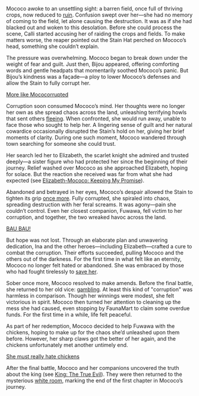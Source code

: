 Mococo awoke to an unsettling sight: a barren field, once full of thriving crops, now reduced to [ruin](https://www.youtube.com/live/6TXwZjXEoxk?feature=shared&t=332). Confusion swept over her—she had no memory of coming to the field, let alone causing the destruction. It was as if she had blacked out and woken to this desolation. Before she could process the scene, Calli started accusing her of raiding the crops and fields. To make matters worse, the reaper pointed out the Stain Hat perched on Mococo’s head, something she couldn’t explain.

The pressure was overwhelming. Mococo began to break down under the weight of fear and guilt. Just then, Bijou appeared, offering comforting words and gentle headpats that momentarily soothed Mococo’s panic. But Bijou’s kindness was a façade—a ploy to lower Mococo’s defenses and allow the Stain to fully corrupt her.

[More like Mococorrupted](#embed:https://www.youtube.com/embed/6TXwZjXEoxk?si=o6aBzC1hk3Ewre9E&start=567)

Corruption soon consumed Mococo’s mind. Her thoughts were no longer her own as she spread chaos across the land, unleashing terrifying howls that sent others [fleeing](https://www.youtube.com/live/6TXwZjXEoxk?feature=shared&t=1315). When confronted, she would run away, unable to face those who sought to help her. A lingering sense of guilt and her natural cowardice occasionally disrupted the Stain’s hold on her, giving her brief moments of clarity. During one such moment, Mococo wandered through town searching for someone she could trust.

Her search led her to Elizabeth, the scarlet knight she admired and trusted deeply—a sister figure who had protected her since the beginning of their journey. Relief washed over Mococo as she approached Elizabeth, hoping for solace. But the reaction she received was far from what she had expected (see [Elizabeth-Mococo: Keeping My Promise](#edge:mococo-liz)).

Abandoned and betrayed in her eyes, Mococo’s despair allowed the Stain to tighten its grip [once more](https://www.youtube.com/live/6TXwZjXEoxk?feature=shared&t=1743). Fully corrupted, she spiraled into chaos, spreading destruction with her feral screams. It was agony—pain she couldn’t control. Even her closest companion, Fuwawa, fell victim to her corruption, and together, the two wreaked havoc across the land.

[BAU BAU!](#embed:https://www.youtube.com/live/6TXwZjXEoxk?feature=shared&t=2836)

But hope was not lost. Through an elaborate plan and unwavering dedication, Ina and the other heroes—including Elizabeth—crafted a cure to combat the corruption. Their efforts succeeded, pulling Mococo and the others out of the darkness. For the first time in what felt like an eternity, Mococo no longer felt hated or abandoned. She was embraced by those who had fought tirelessly to [save her](https://www.youtube.com/live/6TXwZjXEoxk?feature=shared&t=4020).

Sober once more, Mococo resolved to make amends. Before the final battle, she returned to her old vice: [gambling](https://www.youtube.com/live/6TXwZjXEoxk?feature=shared&t=5633). At least this kind of "corruption" was harmless in comparison. Though her winnings were modest, she felt victorious in spirit. Mococo then turned her attention to cleaning up the mess she had caused, even stopping by FaunaMart to claim some overdue funds. For the first time in a while, life felt peaceful.

As part of her redemption, Mococo decided to help Fuwawa with the chickens, hoping to make up for the chaos she’d unleashed upon them before. However, her sharp claws got the better of her again, and the chickens unfortunately met another untimely end.

[She must really hate chickens](#embed:https://www.youtube.com/embed/6TXwZjXEoxk?si=hTcidaLzCx7pJMaJ&start=7247)

After the final battle, Mococo and her companions uncovered the truth about the king (see [King: The True Evil](#node:king-of-libestal)). They were then returned to the mysterious [white room](https://www.youtube.com/live/6TXwZjXEoxk?feature=shared&t=9745), marking the end of the first chapter in Mococo’s journey.
